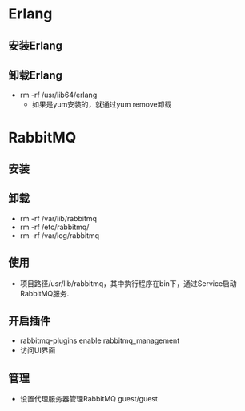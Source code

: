 # Erlang
## 安装Erlang

## 卸载Erlang
- rm -rf /usr/lib64/erlang     
	- 如果是yum安装的，就通过yum remove卸载

# RabbitMQ
## 安装

## 卸载
- rm -rf /var/lib/rabbitmq  
- rm -rf /etc/rabbitmq/  
- rm -rf /var/log/rabbitmq

## 使用
- 项目路径/usr/lib/rabbitmq，其中执行程序在bin下，通过Service启动RabbitMQ服务.


## 开启插件
- rabbitmq-plugins enable rabbitmq_management  
- 访问UI界面

## 管理
- 设置代理服务器管理RabbitMQ guest/guest